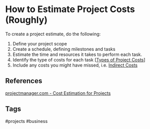 # How to Estimate Project Costs (Roughly)

To create a project estimate, do the following:  
1. Define your project scope  
2. Create a schedule, defining milestones and tasks  
3. Estimate the time and resources it takes to perform each task.  
4. Identify the type of costs for each task [[Types of Project Costs](../202312060351)]  
5. Include any costs you might have missed, i.e. [Indirect Costs](../202312060353)  

## References
[projectmanager.com - Cost Estimation for Projects](https://www.projectmanager.com/blog/cost-estimation-for-projects)

## Tags
#projects #business
